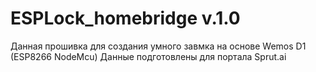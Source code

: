 # ESPLock_homebridge v.1.0

Данная прошивка для создания умного завмка на основе Wemos D1 (ESP8266 NodeMcu) 
Данные подготовлены для портала Sprut.ai
